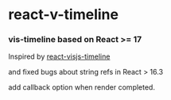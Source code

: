 # react-v-timeline

### vis-timeline based on React >= 17

Inspired by [react-visjs-timeline](https://github.com/Lighthouse-io/react-v-timeline)

and fixed bugs about string refs in React > 16.3

add callback option when render completed. 

